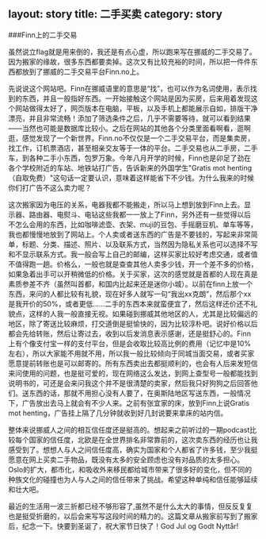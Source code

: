 
layout: story
title: 二手买卖
category: story
---

###Finn上的二手交易

虽然说立flag就是用来倒的，我还是有点心虚，所以跑来写在挪威的二手交易了。因为搬家的缘故，很多东西都要卖掉。这次又有比较充裕的时间，所以把一件件东西都放到了挪威的二手交易平台Finn.no上。

先说说这个网站吧。Finn在挪威语里的意思是“找”，也可以作为名词使用，表示找到的东西，并且一般指好东西。一开始接触这个网站是因为买房，后来用着发现这个网站做得太好了，网页版本在电脑，平板，以及手机上都能展示自如，排版干净漂亮，并且非常流畅！添加了筛选条件之后，几乎不需要等待，就可以看到结果——当然也可能是数据库比较小。之后在网站的其他各个分类里面看啊看，逛啊逛，感觉发现了一个新世界。Finn.no不仅仅是一个二手交易平台，而是集卖房，找工作，订机票酒店，甚至相亲交友等于一体的平台。二手交易也从二手房，二手车，到各种二手小东西，包罗万象。今年八月开学的时候，Finn也是卯足了劲在各个学校附近的车站、地铁站打广告，告诉新来的外国学生"Gratis mot henting（自取免费）"这句话一定要认识，意味着这样能省下不少钱。为什么我来的时候你们打广告不这么卖力呢？

这次搬家因为电压的关系，电器我都不能搬走，所以马上想到放到Finn上去。显示器、路由器、电熨斗、电钻这些我都一一放上了Finn，另外还有一些觉得以后不怎么会用的东西，比如咖啡滤壶、衣架、muji的豆包、手摇磨豆机、单车等等，我也都慢慢地放到了网站上。个人卖或者送东西的广告是不要钱的，写起来非常简单，标题、分类、描述、照片、以及联系方式，当然因为隐私关系也可以选择不写和不显示联系方式。我一般会写上自己的邮编，这样买家比较好考虑交通，或者值不值得跑一趟。价格么，一般也就是查查其他人卖多少钱，开一个差不多的价格，如果急着出手可以开稍微低的价格。关于买家，这次的感觉就是首都的人现在真是素质参差不齐（虽然叫首都，和国内比起来还是迷你小城）。以前在finn上放一个东西，来问的人都比较有礼貌，现在好多人就写一句“我出xx克朗”，然后那个xx是我开价的50%，或者更低……二手的东西本来就蛮便宜了，然后这样还价还不礼貌点，这样的人我一般直接无视。如果碰到挪威其他地区的人，尤其是比较偏远的地区，除了寄送比较麻烦，打交道倒是挺愉快的，因为比较淳朴吧。说好价格以后都会先给转账，然后让寄过去，收到以后发消息表示感谢，还是挺舒心的。Finn上有个像支付宝一样的支付平台，但是会收取比较高比例的费用（记忆中是10%左右），所以大家能不用就不用，所以我一般比较倾向于同城当面交易，或者买家愿意提前转账也是可以邮寄的。所有东西卖出去都挺顺利的，也会有人后来发短信来问使用的问题，也是挺可爱的，现在网络这么发达，到网上查型号一般都能找到说明书的，可还是会来问我这个并不是很清楚的卖家，然后我只好狗狗之后回答他们。送东西的话，那就不用担心没有人要了，在奥斯陆地区写送东西，一般情况下，广告放出去马上就会有不少人来。之前有张宜家的床，放到Finn上说Gratis mot henting，广告挂上隔了几分钟就收到好几封说要来拿床的站内信。

整体来说挪威人之间的相互信任度还是挺高的。想起来之前听过的一期podcast比较每个国家的信任度，北欧是在全世界排名非常靠前的，这次卖东西的经历也让我感受到了。想想人与人之间信任度高，确实为国家和个人都省了许多钱，至少我挺愿意在网上买卖二手物品，既没有太多的安全顾虑也没有对品质的太多担心。Oslo的扩大，都市化，和吸收外来移民都给城市带来了很多好的变化，但不同的种族文化的碰撞也为人与人之间的信任带来了挑战。希望这种单纯和信任能够延续和壮大吧。

最近的生活用一波三折都已经不够形容了,虽然不是什么太大的事情，但反反复复也是挺受折磨的，以后会来写写这段时间的精力的。这篇文章从搬家前写到了搬家后，纪念一下。快要到圣诞了，祝大家节日快了！God Jul og Godt Nyttår!